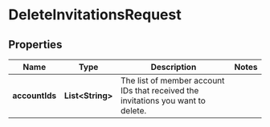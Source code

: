

# DeleteInvitationsRequest


## Properties

| Name | Type | Description | Notes |
|------------ | ------------- | ------------- | -------------|
|**accountIds** | **List&lt;String&gt;** | The list of member account IDs that received the invitations you want to delete. |  |



